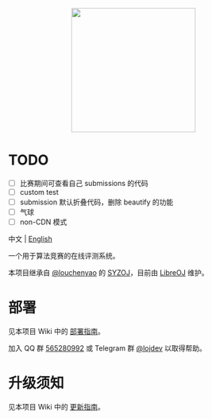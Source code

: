 <p align="center"><img src="static/self/syzoj.svg" width="250"></p>

# TODO
- [ ] 比赛期间可查看自己 submissions 的代码
- [ ] custom test
- [ ] submission 默认折叠代码，删除 beautify 的功能
- [ ] 气球
- [ ] non-CDN 模式

中文 | [English](README.en.md)

一个用于算法竞赛的在线评测系统。

本项目继承自 [@louchenyao](https://github.com/louchenyao) 的 [SYZOJ](https://github.com/Zhengzhou-11-Highschool/syzoj)，目前由 [LibreOJ](https://loj.ac) 维护。

# 部署
见本项目 Wiki 中的 [部署指南](https://github.com/syzoj/syzoj/wiki/%E9%83%A8%E7%BD%B2%E6%8C%87%E5%8D%97)。

加入 QQ 群 [565280992](https://jq.qq.com/?_wv=1027&k=5JQZWwd) 或 Telegram 群 [@lojdev](https://t.me/lojdev) 以取得帮助。

# 升级须知
见本项目 Wiki 中的 [更新指南](https://github.com/syzoj/syzoj/wiki/%E6%9B%B4%E6%96%B0%E6%8C%87%E5%8D%97)。
